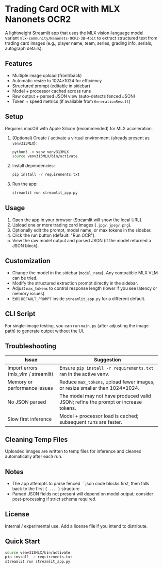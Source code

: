 # Trading Card OCR with MLX Nanonets OCR2

A lightweight Streamlit app that uses the MLX vision-language model variant `mlx-community/Nanonets-OCR2-3B-4bit` to extract structured text from trading card images (e.g., player name, team, series, grading info, serials, autograph details).

## Features
- Multiple image upload (front/back)
- Automatic resize to 1024×1024 for efficiency
- Structured prompt (editable in sidebar)
- Model + processor cached across runs
- Raw output + parsed JSON view (auto-detects fenced JSON)
- Token + speed metrics (if available from `GenerationResult`)

## Setup
Requires macOS with Apple Silicon (recommended) for MLX acceleration.

1. (Optional) Create / activate a virtual environment (already present as `venv313MLX`):
   ```bash
   python3 -m venv venv313MLX
   source venv313MLX/bin/activate
   ```
2. Install dependencies:
   ```bash
   pip install -r requirements.txt
   ```
3. Run the app:
   ```bash
   streamlit run streamlit_app.py
   ```

## Usage
1. Open the app in your browser (Streamlit will show the local URL).
2. Upload one or more trading card images (`.jpg/.jpeg/.png`).
3. Optionally edit the prompt, model name, or max tokens in the sidebar.
4. Click the run button (default: "Run OCR").
5. View the raw model output and parsed JSON (if the model returned a JSON block).

## Customization
- Change the model in the sidebar (`model_name`). Any compatible MLX VLM can be tried.
- Modify the structured extraction prompt directly in the sidebar.
- Adjust `max_tokens` to control response length (lower if you see latency or memory issues).
- Edit `DEFAULT_PROMPT` inside `streamlit_app.py` for a different default.

## CLI Script
For single-image testing, you can run `main.py` (after adjusting the image path) to generate output without the UI.

## Troubleshooting
| Issue | Suggestion |
|-------|------------|
| Import errors (mlx_vlm / streamlit) | Ensure `pip install -r requirements.txt` ran in the active venv. |
| Memory or performance issues | Reduce `max_tokens`, upload fewer images, or resize smaller than 1024×1024. |
| No JSON parsed | The model may not have produced valid JSON; refine the prompt or increase tokens. |
| Slow first inference | Model + processor load is cached; subsequent runs are faster. |

## Cleaning Temp Files
Uploaded images are written to temp files for inference and cleaned automatically after each run.

## Notes
- The app attempts to parse fenced ```json code blocks first, then falls back to the first `{ ... }` structure.
- Parsed JSON fields not present will depend on model output; consider post-processing if strict schema required.

## License
Internal / experimental use. Add a license file if you intend to distribute.

## Quick Start
```bash
source venv313MLX/bin/activate
pip install -r requirements.txt
streamlit run streamlit_app.py
```
